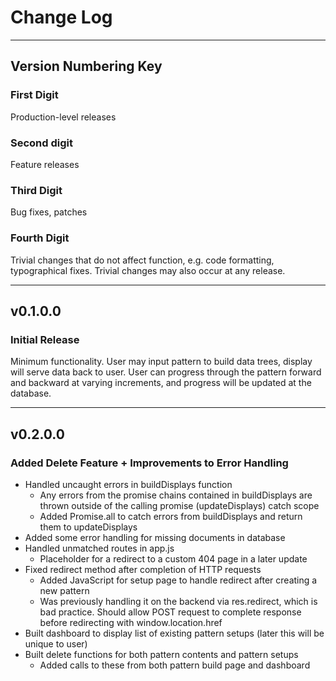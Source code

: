 # Change Log

---

## Version Numbering Key
### First Digit
Production-level releases
### Second digit
Feature releases
### Third Digit
Bug fixes, patches
### Fourth Digit
Trivial changes that do not affect function, e.g. code formatting, typographical fixes. Trivial changes may also occur at any release.

---

## v0.1.0.0
### Initial Release
Minimum functionality. User may input pattern to build data trees, display will serve data back to user. User can progress through the pattern forward and backward at varying increments, and progress will be updated at the database.

---

## v0.2.0.0
### Added Delete Feature + Improvements to Error Handling
* Handled uncaught errors in buildDisplays function
    * Any errors from the promise chains contained in buildDisplays are thrown outside of the calling promise (updateDisplays) catch scope
    * Added Promise.all to catch errors from buildDisplays and return them to updateDisplays
* Added some error handling for missing documents in database
* Handled unmatched routes in app.js
    * Placeholder for a redirect to a custom 404 page in a later update
* Fixed redirect method after completion of HTTP requests
    * Added JavaScript for setup page to handle redirect after creating a new pattern
    * Was previously handling it on the backend via res.redirect, which is bad practice. Should allow POST request to complete response before redirecting with window.location.href
* Built dashboard to display list of existing pattern setups (later this will be unique to user)
* Built delete functions for both pattern contents and pattern setups
    * Added calls to these from both pattern build page and dashboard
